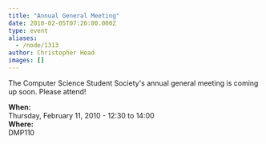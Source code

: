 ```yaml
---
title: "Annual General Meeting"
date: 2010-02-05T07:20:00.000Z
type: event
aliases:
  - /node/1313
author: Christopher Head
images: []
---
```


The Computer Science Student Society's annual general meeting is coming up soon. Please attend!

**When:** \
Thursday, February 11, 2010 - 12:30 to 14:00 \
**Where:** \
DMP110
